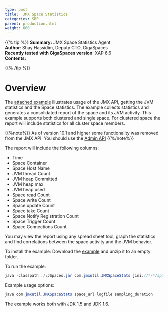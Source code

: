 ```yaml
---
type: post
title:  JMX Space Statistics
categories: SBP
parent: production.html
weight: 600
---
```


{{% tip %}}
**Summary:**  JMX Space Statistics Agent <br/>
**Author**: Shay Hassidim, Deputy CTO, GigaSpaces<br/>
**Recently tested with GigaSpaces version**: XAP 6.6<br/>
**Contents:**<br/>


{{% /tip %}}

# Overview

The [attached example](/attachment_files/sbp/JMXSTAT.zip) illustrates usage of the JMX API, getting the JVM statistics and the Space statistics. The example collects statistics and generates a consolidated report of the space and its JVM activity.
This example supports both clustered and single space. For clustered space the report will include statistics for all cluster space members.

{{%note%}}
As of version 10.1 and higher some functionality was removed from the JMX API. You should use the [Admin API]({{%latestjavaurl%}}/administration-and-monitoring-api.html)
{{%/note%}}

The report will include the following columns:

- Time
- Space Container
- Space Host Name
- JVM thread Count
- JVM heap Committed
- JVM heap max
- JVM heap used
- Space read Count
- Space write Count
- Space update Count
- Space take Count
- Space Notify Registration Count
- Space Trigger Count
- Space Connections Count

You may view the report using any spread sheet tool, graph the statistics and find correlations between the space activity and the JVM behavior.

To install the example:
Download the [example](/attachment_files/sbp/JMXSTAT.zip) and unzip it to an empty folder.

To run the example:


```java
java -classpath ./;JSpaces.jar com.jmxutil.JMXSpaceStats jini://*/*/space space_stats.txt 10000
```

Example usage options:


```java
java com.jmxutil.JMXSpaceStats space_url logfile sampling_duration
```

The example works both with JDK 1.5 and JDK 1.6.

